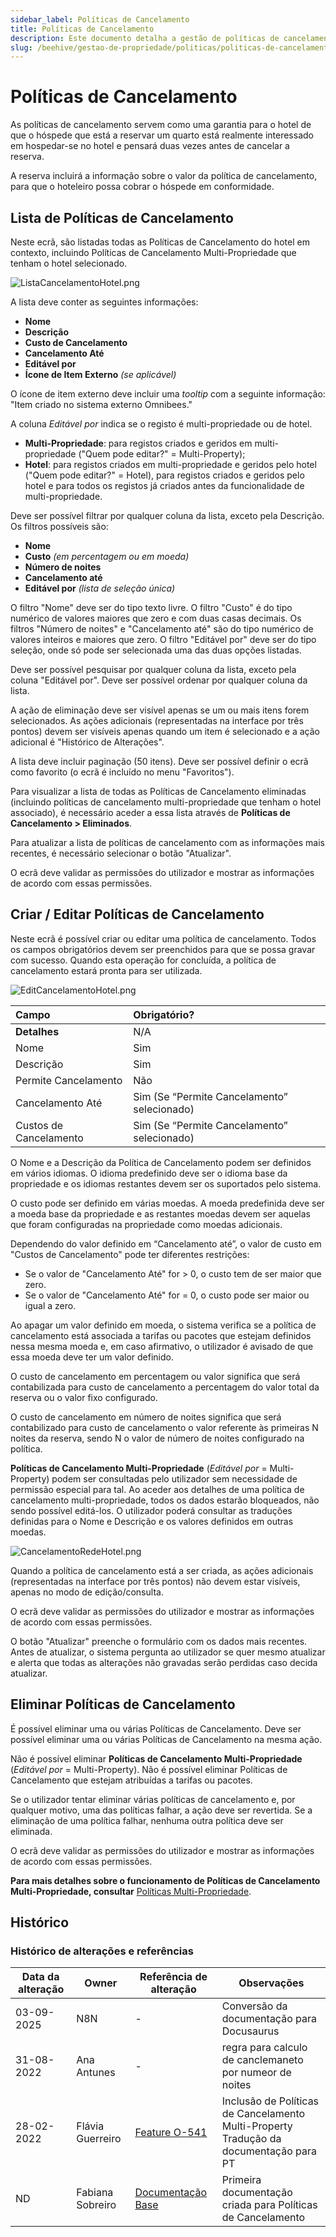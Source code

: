 ```yaml
---
sidebar_label: Políticas de Cancelamento
title: Políticas de Cancelamento
description: Este documento detalha a gestão de políticas de cancelamento, especificando as condições e custos associados. Abrange a sua criação, edição e eliminação, a listagem em contexto hoteleiro e multi-propriedade, e as permissões de utilizador associadas, incluindo regras sobre custos e prazos de cancelamento.
slug: /beehive/gestao-de-propriedade/politicas/politicas-de-cancelamento
---
```


# Políticas de Cancelamento

As políticas de cancelamento servem como uma garantia para o hotel de que o hóspede que está a reservar um quarto está realmente interessado em hospedar-se no hotel e pensará duas vezes antes de cancelar a reserva.

A reserva incluirá a informação sobre o valor da política de cancelamento, para que o hoteleiro possa cobrar o hóspede em conformidade.

## Lista de Políticas de Cancelamento

Neste ecrã, são listadas todas as Políticas de Cancelamento do hotel em contexto, incluindo Políticas de Cancelamento Multi-Propriedade que tenham o hotel selecionado.

![ListaCancelamentoHotel.png](</assets/beehive/gestao-de-propriedade/politicas/politicas-de-cancelamento/ListaCancelamentoHotel.png> "ListaCancelamentoHotel.png")

A lista deve conter as seguintes informações:

*   **Nome**
*   **Descrição**
*   **Custo de Cancelamento**
*   **Cancelamento Até**
*   **Editável por**
*   **Ícone de Item Externo** _(se aplicável)_

O ícone de item externo deve incluir uma *tooltip* com a seguinte informação: "Item criado no sistema externo Omnibees."

A coluna _Editável por_ indica se o registo é multi-propriedade ou de hotel.

*   **Multi-Propriedade**: para registos criados e geridos em multi-propriedade ("Quem pode editar?" = Multi-Property);
*   **Hotel**: para registos criados em multi-propriedade e geridos pelo hotel ("Quem pode editar?" = Hotel), para registos criados e geridos pelo hotel e para todos os registos já criados antes da funcionalidade de multi-propriedade.

Deve ser possível filtrar por qualquer coluna da lista, exceto pela Descrição. Os filtros possíveis são:

*   **Nome**
*   **Custo** _(em percentagem ou em moeda)_
*   **Número de noites**
*   **Cancelamento até**
*   **Editável por** _(lista de seleção única)_

O filtro "Nome" deve ser do tipo texto livre.
O filtro "Custo" é do tipo numérico de valores maiores que zero e com duas casas decimais.
Os filtros "Número de noites" e "Cancelamento até" são do tipo numérico de valores inteiros e maiores que zero.
O filtro "Editável por" deve ser do tipo seleção, onde só pode ser selecionada uma das duas opções listadas.

Deve ser possível pesquisar por qualquer coluna da lista, exceto pela coluna "Editável por".
Deve ser possível ordenar por qualquer coluna da lista.

A ação de eliminação deve ser visível apenas se um ou mais itens forem selecionados.
As ações adicionais (representadas na interface por três pontos) devem ser visíveis apenas quando um item é selecionado e a ação adicional é "Histórico de Alterações".

A lista deve incluir paginação (50 itens).
Deve ser possível definir o ecrã como favorito (o ecrã é incluído no menu "Favoritos").

Para visualizar a lista de todas as Políticas de Cancelamento eliminadas (incluindo políticas de cancelamento multi-propriedade que tenham o hotel associado), é necessário aceder a essa lista através de **Políticas de Cancelamento > Eliminados**.

Para atualizar a lista de políticas de cancelamento com as informações mais recentes, é necessário selecionar o botão "Atualizar".

O ecrã deve validar as permissões do utilizador e mostrar as informações de acordo com essas permissões.

## Criar / Editar Políticas de Cancelamento

Neste ecrã é possível criar ou editar uma política de cancelamento. Todos os campos obrigatórios devem ser preenchidos para que se possa gravar com sucesso. Quando esta operação for concluída, a política de cancelamento estará pronta para ser utilizada.

![EditCancelamentoHotel.png](</assets/beehive/gestao-de-propriedade/politicas/politicas-de-cancelamento/EditCancelamentoHotel.png> "EditCancelamentoHotel.png")

| **Campo**              | **Obrigatório?**                            |
| :--------------------- | :------------------------------------------ |
| **Detalhes**           | N/A                                         |
| Nome                   | Sim                                         |
| Descrição              | Sim                                         |
| Permite Cancelamento   | Não                                         |
| Cancelamento Até       | Sim (Se “Permite Cancelamento” selecionado) |
| Custos de Cancelamento | Sim (Se “Permite Cancelamento” selecionado) |

O Nome e a Descrição da Política de Cancelamento podem ser definidos em vários idiomas.
O idioma predefinido deve ser o idioma base da propriedade e os idiomas restantes devem ser os suportados pelo sistema.

O custo pode ser definido em várias moedas. A moeda predefinida deve ser a moeda base da propriedade e as restantes moedas devem ser aquelas que foram configuradas na propriedade como moedas adicionais.

Dependendo do valor definido em “Cancelamento até”, o valor de custo em "Custos de Cancelamento" pode ter diferentes restrições:

*   Se o valor de "Cancelamento Até" for > 0, o custo tem de ser maior que zero.
*   Se o valor de "Cancelamento Até" for = 0, o custo pode ser maior ou igual a zero.

Ao apagar um valor definido em moeda, o sistema verifica se a política de cancelamento está associada a tarifas ou pacotes que estejam definidos nessa mesma moeda e, em caso afirmativo, o utilizador é avisado de que essa moeda deve ter um valor definido.

O custo de cancelamento em percentagem ou valor significa que será contabilizada para custo de cancelamento a percentagem do valor total da reserva ou o valor fixo configurado.

O custo de cancelamento em número de noites significa que será contabilizado para custo de cancelamento o valor referente às primeiras N noites da reserva, sendo N o valor de número de noites configurado na política.

**Políticas de Cancelamento Multi-Propriedade** (_Editável por_ = Multi-Property) podem ser consultadas pelo utilizador sem necessidade de permissão especial para tal.
Ao aceder aos detalhes de uma política de cancelamento multi-propriedade, todos os dados estarão bloqueados, não sendo possível editá-los.
O utilizador poderá consultar as traduções definidas para o Nome e Descrição e os valores definidos em outras moedas.

![CancelamentoRedeHotel.png](</assets/beehive/gestao-de-propriedade/politicas/politicas-de-cancelamento/CancelamentoRedeHotel.png> "CancelamentoRedeHotel.png")

Quando a política de cancelamento está a ser criada, as ações adicionais (representadas na interface por três pontos) não devem estar visíveis, apenas no modo de edição/consulta.

O ecrã deve validar as permissões do utilizador e mostrar as informações de acordo com essas permissões.

O botão "Atualizar" preenche o formulário com os dados mais recentes.
Antes de atualizar, o sistema pergunta ao utilizador se quer mesmo atualizar e alerta que todas as alterações não gravadas serão perdidas caso decida atualizar.

## Eliminar Políticas de Cancelamento

É possível eliminar uma ou várias Políticas de Cancelamento.
Deve ser possível eliminar uma ou várias Políticas de Cancelamento na mesma ação.

Não é possível eliminar **Políticas de Cancelamento Multi-Propriedade** (_Editável por_ = Multi-Property).
Não é possível eliminar Políticas de Cancelamento que estejam atribuídas a tarifas ou pacotes.

Se o utilizador tentar eliminar várias políticas de cancelamento e, por qualquer motivo, uma das políticas falhar, a ação deve ser revertida. Se a eliminação de uma política falhar, nenhuma outra política deve ser eliminada.

O ecrã deve validar as permissões do utilizador e mostrar as informações de acordo com essas permissões.

**Para mais detalhes sobre o funcionamento de Políticas de Cancelamento Multi-Propriedade, consultar** [Políticas Multi-Propriedade](https://omnibeesportugal.sharepoint.com/sites/documentacaoproduto/SitePages/Beehive/MultiProperty/Pol%C3%ADticas%20Multi-Property.aspx).

## Histórico
### Histórico de alterações e referências

| Data da alteração | Owner | Referência de alteração | Observações |
|---|---|---|---|
| 03-09-2025 | N8N | - | Conversão da documentação para Docusaurus |
| 31-08-2022 | Ana Antunes | - | regra para calculo de canclemaneto por numeor de noites |
| 28-02-2022 | Flávia Guerreiro | [Feature O-541](https://omnibees.aha.io/features/O-541) | Inclusão de Políticas de Cancelamento Multi-Property<br/>Tradução da documentação para PT |
| ND | Fabiana Sobreiro | [Documentação Base](https://omnibeesportugal.sharepoint.com/:w:/r/sites/Produtos/_layouts/15/Doc.aspx?sourcedoc=%7bA57C4C9D-1971-4CD3-BF00-D450975769EE%7d&file=Offers.docx&action=default&mobileredirect=true&cid=78619946-0877-49f6-8bf5-12097adc8725) | Primeira documentação criada para Políticas de Cancelamento |
